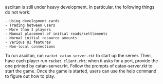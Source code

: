 asciitan is still under heavy development. In particular, the following things
do not work:

    - Using development cards
    - Trading between users
    - More than 3 players
    - Manual placement of initial roads/settlements
    - Normal initial resource amounts
    - Various UI features
    - Non-local connections

To run asciitan, run `racket catan-server.rkt` to start up the server. Then,
have each player run `racket client.rkt`; when it asks for a port, provide the
one printed by catan-server.rkt. Follow the prompts of catan-server.rkt to
start the game. Once the game is started, users can use the help command to
figure out how to play.
